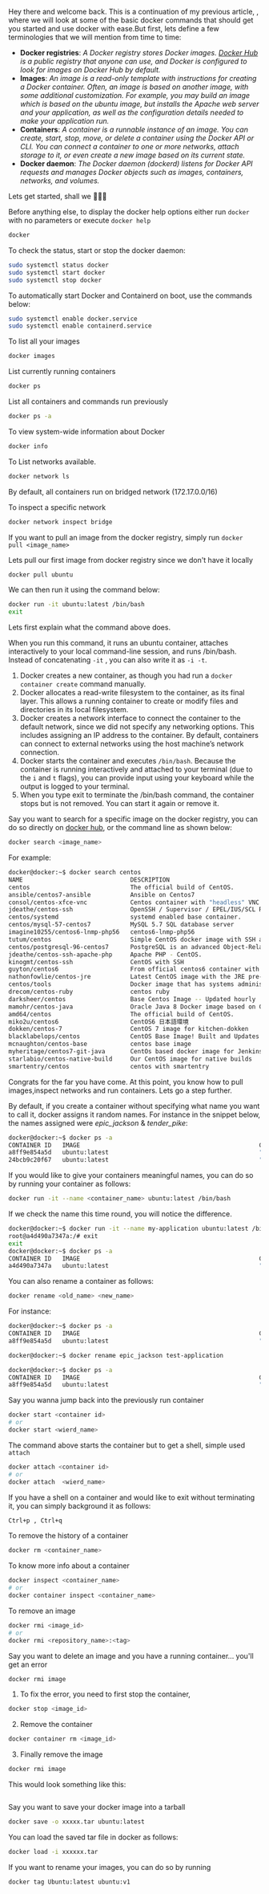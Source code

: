 Hey there and welcome back. This is a continuation of my previous article, [](), where we will look at some of the basic docker commands that should get you started and use docker with ease.But first, lets define a few terminologies that we will mention from time to time:

- **Docker registries**: _A Docker registry stores Docker images. [Docker Hub](https://hub.docker.com/) is a public registry that anyone can use, and Docker is configured to look for images on Docker Hub by default._
- **Images**: _An image is a read-only template with instructions for creating a Docker container. Often, an image is based on another image, with some additional customization. For example, you may build an image which is based on the ubuntu image, but installs the Apache web server and your application, as well as the configuration details needed to make your application run._
- **Containers**: _A container is a runnable instance of an image. You can create, start, stop, move, or delete a container using the Docker API or CLI. You can connect a container to one or more networks, attach storage to it, or even create a new image based on its current state._
- **Docker daemon**: _The Docker daemon (dockerd) listens for Docker API requests and manages Docker objects such as images, containers, networks, and volumes._

Lets get started, shall we 💁🏾‍♂️

Before anything else, to display the docker help options either run `docker` with no parameters or execute `docker help`

```bash
docker
```

To check the status, start or stop the docker daemon:

```bash
sudo systemctl status docker
sudo systemctl start docker
sudo systemctl stop docker
```

To automatically start Docker and Containerd on boot, use the commands below:

```bash
sudo systemctl enable docker.service
sudo systemctl enable containerd.service
```

To list all your images

```bash
docker images
```

List currently running containers

```bash
docker ps
```

List all containers and commands run previously

```bash
docker ps -a
```

To view system-wide information about Docker

```bash
docker info
```

To List networks available.

```bash
docker network ls
```

By default, all containers run on bridged network (172.17.0.0/16)

To inspect a specific network

```bash
docker network inspect bridge
```

If you want to pull an image from the docker registry, simply run `docker pull <image_name>`

Lets pull our first image from docker registry since we don't have it locally

```bash
docker pull ubuntu
```

We can then run it using the command below:

```bash
docker run -it ubuntu:latest /bin/bash
exit
```

Lets first explain what the command above does.

When you run this command, it runs an ubuntu container, attaches interactively to your local command-line session, and runs /bin/bash. Instead of concatenating `-it` , you can also write it as `-i -t`.

1. Docker creates a new container, as though you had run a `docker container create` command manually.
2. Docker allocates a read-write filesystem to the container, as its final layer. This allows a running container to create or modify files and directories in its local filesystem.
3. Docker creates a network interface to connect the container to the default network, since we did not specify any networking options. This includes assigning an IP address to the container. By default, containers can connect to external networks using the host machine’s network connection.
4. Docker starts the container and executes `/bin/bash`. Because the container is running interactively and attached to your terminal (due to the `i` and `t` flags), you can provide input using your keyboard while the output is logged to your terminal.
5. When you type exit to terminate the /bin/bash command, the container stops but is not removed. You can start it again or remove it.

Say you want to search for a specific image on the docker registry, you can do so directly on [docker hub](), or the command line as shown below:

```bash
docker search <image_name>
```

For example:

```bash
docker@docker:~$ docker search centos
NAME                              DESCRIPTION                                     STARS     OFFICIAL   AUTOMATED
centos                            The official build of CentOS.                   6906      [OK]
ansible/centos7-ansible           Ansible on Centos7                              135                  [OK]
consol/centos-xfce-vnc            Centos container with "headless" VNC session…   131                  [OK]
jdeathe/centos-ssh                OpenSSH / Supervisor / EPEL/IUS/SCL Repos - …   121                  [OK]
centos/systemd                    systemd enabled base container.                 105                  [OK]
centos/mysql-57-centos7           MySQL 5.7 SQL database server                   92
imagine10255/centos6-lnmp-php56   centos6-lnmp-php56                              58                   [OK]
tutum/centos                      Simple CentOS docker image with SSH access      48
centos/postgresql-96-centos7      PostgreSQL is an advanced Object-Relational …   45
jdeathe/centos-ssh-apache-php     Apache PHP - CentOS.                            31                   [OK]
kinogmt/centos-ssh                CentOS with SSH                                 29                   [OK]
guyton/centos6                    From official centos6 container with full up…   10                   [OK]
nathonfowlie/centos-jre           Latest CentOS image with the JRE pre-install…   8                    [OK]
centos/tools                      Docker image that has systems administration…   7                    [OK]
drecom/centos-ruby                centos ruby                                     6                    [OK]
darksheer/centos                  Base Centos Image -- Updated hourly             3                    [OK]
mamohr/centos-java                Oracle Java 8 Docker image based on Centos 7    3                    [OK]
amd64/centos                      The official build of CentOS.                   2
miko2u/centos6                    CentOS6 日本語環境                                   2                    [OK]
dokken/centos-7                   CentOS 7 image for kitchen-dokken               2
blacklabelops/centos              CentOS Base Image! Built and Updates Daily!     1                    [OK]
mcnaughton/centos-base            centos base image                               1                    [OK]
myheritage/centos7-git-java       CentOs based docker image for Jenkins slave     1                    [OK]
starlabio/centos-native-build     Our CentOS image for native builds              0                    [OK]
smartentry/centos                 centos with smartentry                          0                    [OK]
```

Congrats for the far you have come. At this point, you know how to pull images,inspect networks and run containers. Lets go a step further.

By default, if you create a container without specifying what name you want to call it, docker assigns it random names. For instance in the snippet below, the names assigned were _epic_jackson_ & _tender_pike_:

```bash
docker@docker:~$ docker ps -a
CONTAINER ID   IMAGE                                                  COMMAND                  CREATED          STATUS                      PORTS                                       NAMES
a8ff9e854a5d   ubuntu:latest                                          "/bin/bash"              7 seconds ago    Exited (0) 2 seconds ago                                                epic_jackson
24bcb9c20f67   ubuntu:latest                                          "/bin/bash"              37 seconds ago   Exited (0) 33 seconds ago                                               tender_pike

```

If you would like to give your containers meaningful names, you can do so by running your container as follows:

```bash
docker run -it --name <container_name> ubuntu:latest /bin/bash
```

If we check the name this time round, you will notice the difference.

```bash
docker@docker:~$ docker run -it --name my-application ubuntu:latest /bin/bash
root@a4d490a7347a:/# exit
exit
docker@docker:~$ docker ps -a
CONTAINER ID   IMAGE                                                  COMMAND                  CREATED          STATUS                      PORTS                                       NAMES
a4d490a7347a   ubuntu:latest                                          "/bin/bash"              12 seconds ago   Exited (0) 7 seconds ago                                                my-application
```

You can also rename a container as follows:

```bash
docker rename <old_name> <new_name>
```

For instance:

```bash
docker@docker:~$ docker ps -a
CONTAINER ID   IMAGE                                                  COMMAND                  CREATED          STATUS                      PORTS                                       NAMES
a8ff9e854a5d   ubuntu:latest                                          "/bin/bash"              42 minutes ago   Exited (0) 42 minutes ago                                               epic_jackson

docker@docker:~$ docker rename epic_jackson test-application

docker@docker:~$ docker ps -a
CONTAINER ID   IMAGE                                                  COMMAND                  CREATED          STATUS                      PORTS                                       NAMES
a8ff9e854a5d   ubuntu:latest                                          "/bin/bash"              43 minutes ago   Exited (0) 43 minutes ago                                               test-application
```

Say you wanna jump back into the previously run container

```bash
docker start <container id>
# or
docker start <wierd_name>
```

The command above starts the container but to get a shell, simple used `attach`

```bash
docker attach <container id>
# or
docker attach  <wierd_name>
```

If you have a shell on a container and would like to exit without terminating it, you can simply background it as follows:

```bash
Ctrl+p , Ctrl+q
```

To remove the history of a container

```bash
docker rm <container_name>
```

To know more info about a container

```bash
docker inspect <container_name>
# or
docker container inspect <container_name>
```

To remove an image

```bash
docker rmi <image_id>
# or
docker rmi <repository_name>:<tag>
```

Say you want to delete an image and you have a running container... you'll get an error

```bash
docker rmi image
```

1. To fix the error, you need to first stop the container,

```bash
docker stop <image_id>
```

2. Remove the container

```bash
docker container rm <image_id>
```

3. Finally remove the image

```bash
docker rmi image
```

This would look something like this:

```bash

```

Say you want to save your docker image into a tarball

```bash
docker save -o xxxxx.tar ubuntu:latest
```

You can load the saved tar file in docker as follows:

```bash
docker load -i xxxxxx.tar
```

If you want to rename your images, you can do so by running

```bash
docker tag Ubuntu:latest ubuntu:v1
```
